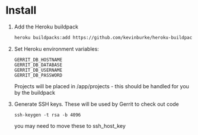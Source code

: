 # Install

1. Add the Heroku buildpack

    ```bash
    heroku buildpacks:add https://github.com/kevinburke/heroku-buildpack-gerrit-runner
    ```

2. Set Heroku environment variables:

    ```
    GERRIT_DB_HOSTNAME
    GERRIT_DB_DATABASE
    GERRIT_DB_USERNAME
    GERRIT_DB_PASSWORD
    ```

    Projects will be placed in /app/projects - this should be handled for you by
    the buildpack

3. Generate SSH keys. These will be used by Gerrit to check out code

    ```
    ssh-keygen -t rsa -b 4096
    ```

    you may need to move these to ssh_host_key
